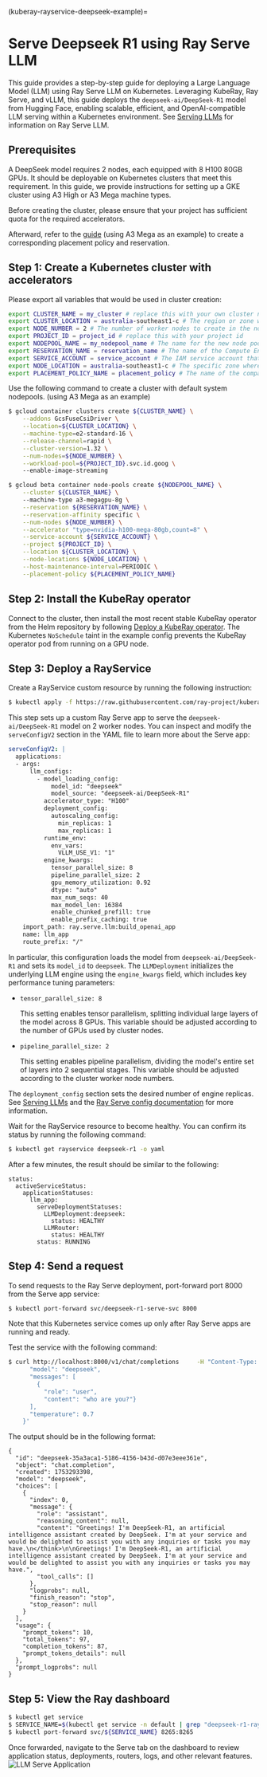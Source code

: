 (kuberay-rayservice-deepseek-example)=

# Serve Deepseek R1 using Ray Serve LLM

This guide provides a step-by-step guide for deploying a Large Language Model (LLM) using Ray Serve LLM on Kubernetes. Leveraging KubeRay, Ray Serve, and vLLM, this guide deploys the  `deepseek-ai/DeepSeek-R1` model from Hugging Face, enabling scalable, efficient, and OpenAI-compatible LLM serving within a Kubernetes environment. See [Serving LLMs](serving_llms) for information on Ray Serve LLM.

## Prerequisites
A DeepSeek model requires 2 nodes, each equipped with 8 H100 80GB GPUs.
It should be deployable on Kubernetes clusters that meet this requirement.
In this guide, we provide instructions for setting up a GKE cluster using A3 High or A3 Mega machine types.

Before creating the cluster, please ensure that your project has sufficient quota for the required accelerators.

Afterward, refer to the [guide](https://cloud.google.com/cluster-toolkit/docs/deploy/deploy-a3-mega-cluster#create-reservation) (using A3 Mega as an example) to create a corresponding placement policy and reservation.

## Step 1: Create a Kubernetes cluster with accelerators
Please export all variables that would be used in cluster creation:

```sh
export CLUSTER_NAME = my_cluster # replace this with your own cluster name
export CLUSTER_LOCATION = australia-southeast1-c # The region or zone where your GKE cluster is located (e.g., us-central1 or us-central1-a).
export NODE_NUMBER = 2 # The number of worker nodes to create in the node pool, ideally should be >=2.
export PROJECT_ID = project_id # replace this with your project id
export NODEPOOL_NAME = my_nodepool_name # The name for the new node pool you are creating.
export RESERVATION_NAME = reservation_name # The name of the Compute Engine reservation to ensure capacity for your nodes.
export SERVICE_ACCOUNT = service_account # The IAM service account that the nodes will use for permissions.
export NODE_LOCATION = australia-southeast1-c # The specific zone where the nodes in this node pool will be created.
export PLACEMENT_POLICY_NAME = placement_policy # The name of the compact placement policy.
```
Use the following command to create a cluster with default system nodepools. (using A3 Mega as an example)

```sh
$ gcloud container clusters create ${CLUSTER_NAME} \
    --addons GcsFuseCsiDriver \
    --location=${CLUSTER_LOCATION} \
    --machine-type=e2-standard-16 \
    --release-channel=rapid \
    --cluster-version=1.32 \
    --num-nodes=${NODE_NUMBER} \
    --workload-pool=${PROJECT_ID}.svc.id.goog \ 
    --enable-image-streaming
```

```sh
$ gcloud beta container node-pools create ${NODEPOOL_NAME} \
    --cluster ${CLUSTER_NAME} \ 
    --machine-type a3-megagpu-8g \
    --reservation ${RESERVATION_NAME} \
    --reservation-affinity specific \
    --num-nodes ${NODE_NUMBER} \
    --accelerator "type=nvidia-h100-mega-80gb,count=8" \
    --service-account ${SERVICE_ACCOUNT} \
    --project ${PROJECT_ID} \
    --location ${CLUSTER_LOCATION} \
    --node-locations ${NODE_LOCATION} \
    --host-maintenance-interval=PERIODIC \
    --placement-policy ${PLACEMENT_POLICY_NAME}
```

## Step 2: Install the KubeRay operator

Connect to the cluster, then install the most recent stable KubeRay operator from the Helm repository by following [Deploy a KubeRay operator](../getting-started/kuberay-operator-installation.md). The Kubernetes `NoSchedule` taint in the example config prevents the KubeRay operator pod from running on a GPU node.

## Step 3: Deploy a RayService

Create a RayService custom resource by running the following instruction:

```sh
$ kubectl apply -f https://raw.githubusercontent.com/ray-project/kuberay/master/ray-operator/config/samples/ray-service.deepseek.yaml
```

This step sets up a custom Ray Serve app to serve the `deepseek-ai/DeepSeek-R1` model on 2 worker nodes. You can inspect and modify the `serveConfigV2` section in the YAML file to learn more about the Serve app:
```yaml
serveConfigV2: |
  applications:
  - args:
      llm_configs:
        - model_loading_config:
            model_id: "deepseek"
            model_source: "deepseek-ai/DeepSeek-R1"
          accelerator_type: "H100"
          deployment_config:
            autoscaling_config:
              min_replicas: 1
              max_replicas: 1
          runtime_env:
            env_vars:
              VLLM_USE_V1: "1"
          engine_kwargs:
            tensor_parallel_size: 8
            pipeline_parallel_size: 2
            gpu_memory_utilization: 0.92
            dtype: "auto"
            max_num_seqs: 40
            max_model_len: 16384
            enable_chunked_prefill: true
            enable_prefix_caching: true
    import_path: ray.serve.llm:build_openai_app
    name: llm_app
    route_prefix: "/"
```

In particular, this configuration loads the model from `deepseek-ai/DeepSeek-R1` and sets its `model_id` to `deepseek`. The `LLMDeployment` initializes the underlying LLM engine using the `engine_kwargs` field, which includes key performance tuning parameters:

- `tensor_parallel_size: 8`

  This setting enables tensor parallelism, splitting individual large layers of the model across 8 GPUs. This variable should be adjusted according to the number of GPUs used by cluster nodes.

- `pipeline_parallel_size: 2`
  
  This setting enables pipeline parallelism, dividing the model's entire set of layers into 2 sequential stages. This variable should be adjusted according to the cluster worker node numbers.


The `deployment_config` section sets the desired number of engine replicas. See [Serving LLMs](serving_llms) and the [Ray Serve config documentation](serve-in-production-config-file) for more information.

Wait for the RayService resource to become healthy. You can confirm its status by running the following command:
```sh
$ kubectl get rayservice deepseek-r1 -o yaml
```

After a few minutes, the result should be similar to the following:
```
status:
  activeServiceStatus:
    applicationStatuses:
      llm_app:
        serveDeploymentStatuses:
          LLMDeployment:deepseek:
            status: HEALTHY
          LLMRouter:
            status: HEALTHY
        status: RUNNING
```

## Step 4: Send a request

To send requests to the Ray Serve deployment, port-forward port 8000 from the Serve app service:
```sh
$ kubectl port-forward svc/deepseek-r1-serve-svc 8000
```

Note that this Kubernetes service comes up only after Ray Serve apps are running and ready.

Test the service with the following command:
```sh
$ curl http://localhost:8000/v1/chat/completions     -H "Content-Type: application/json"     -d '{
      "model": "deepseek",
      "messages": [
        {
          "role": "user", 
          "content": "who are you?"}
      ],
      "temperature": 0.7
    }'
```

The output should be in the following format:

```
{
  "id": "deepseek-35a3aca1-5186-4156-b43d-d07e3eee361e",
  "object": "chat.completion",
  "created": 1753293398,
  "model": "deepseek",
  "choices": [
    {
      "index": 0,
      "message": {
        "role": "assistant",
        "reasoning_content": null,
        "content": "Greetings! I'm DeepSeek-R1, an artificial intelligence assistant created by DeepSeek. I'm at your service and would be delighted to assist you with any inquiries or tasks you may have.\n</think>\n\nGreetings! I'm DeepSeek-R1, an artificial intelligence assistant created by DeepSeek. I'm at your service and would be delighted to assist you with any inquiries or tasks you may have.",
        "tool_calls": []
      },
      "logprobs": null,
      "finish_reason": "stop",
      "stop_reason": null
    }
  ],
  "usage": {
    "prompt_tokens": 10,
    "total_tokens": 97,
    "completion_tokens": 87,
    "prompt_tokens_details": null
  },
  "prompt_logprobs": null
}
```


## Step 5: View the Ray dashboard


```sh
$ kubectl get service
$ SERVICE_NAME=$(kubectl get service -n default | grep "deepseek-r1-raycluster-.*-head-svc" | awk '{print $1}')
$ kubectl port-forward svc/${SERVICE_NAME} 8265:8265
```

Once forwarded, navigate to the Serve tab on the dashboard to review application status, deployments, routers, logs, and other relevant features.
![LLM Serve Application](../images/ray_dashboard_deepseek.png)
